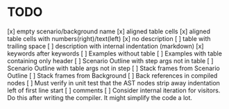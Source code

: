 # TODO

[x] empty scenario/background name
[x] aligned table cells
[x] aligned table cells with numbers(right)/text(left)
[x] no description
[ ] table with trailing space
[ ] description with internal indentation (markdown)
[x] keywords after keywords
[ ] Examples without table
[ ] Examples with table containing only header
[ ] Scenario Outline with step args not in table
[ ] Scenario Outline with table args not in step
[ ] Stack frames from Scenario Outline
[ ] Stack frames from Background
[ ] Back references in compiled nodes
[ ] Must verify in unit test that the AST nodes strip away indentation left of first line start
[ ] comments
[ ] Consider internal iteration for visitors. Do this after writing the compiler. It might simplify the code a lot.
